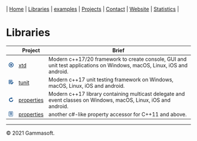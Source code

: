 | [Home](home.md) | [Libraries](libraries.md) | [examples](examples.md) | [Projects](https://sourceforge.net/u/gammasoft71) | [Contact](contact.md) | [Website](https://gammasoft71.wixsite.com/gammasoft) | [Statistics](statistics.md) |

# Libraries

|                                                                           | Project                                                 | Brief                                                                                                                  |
|---------------------------------------------------------------------------|---------------------------------------------------------|------------------------------------------------------------------------------------------------------------------------|
| [![](pictures/xtd.png)](https://github.com/gammasoft71/xtd)               | [xtd](https://github.com/gammasoft71/xtd)               | Modern c++17/20 framework to create console, GUI and unit test applications on Windows, macOS, Linux, iOS and android. |
| [![](pictures/tunit.png)](https://github.com/gammasoft71/tunit)           | [tunit](https://github.com/gammasoft71/tunit)           | Modern c++17 unit testing framework on Windows, macOS, Linux, iOS and android.                                         |
| [![](pictures/delegates.png)](https://github.com/gammasoft71/delegates)   | [properties](https://github.com/gammasoft71/delegates)  | Modern c++17 library containing multicast delegate and event classes on Windows, macOS, Linux, iOS and android.        |
| [![](pictures/properties.png)](https://github.com/gammasoft71/properties) | [properties](https://github.com/gammasoft71/properties) | another c#-like property accessor for C++11 and above.                                                                 |

______________________________________________________________________________________________

© 2021 Gammasoft.
